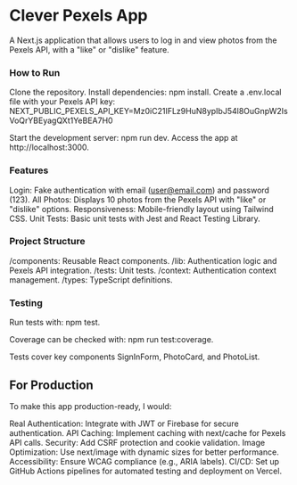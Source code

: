 # Clever Pexels App
A Next.js application that allows users to log in and view photos from the Pexels API, with a "like" or "dislike" feature.

### How to Run

Clone the repository.
Install dependencies: npm install.
Create a .env.local file with your Pexels API key: NEXT_PUBLIC_PEXELS_API_KEY=Mz0iC21IFLz9HuN8ypIbJ54l8OuGnpW2IsVoQrYBEyagQXt1YeBEA7H0

Start the development server: npm run dev.
Access the app at http://localhost:3000.

### Features

Login: Fake authentication with email (user@email.com) and password (123).
All Photos: Displays 10 photos from the Pexels API with "like" or "dislike" options.
Responsiveness: Mobile-friendly layout using Tailwind CSS.
Unit Tests: Basic unit tests with Jest and React Testing Library.

### Project Structure

/components: Reusable React components.
/lib: Authentication logic and Pexels API integration.
/tests: Unit tests.
/context: Authentication context management.
/types: TypeScript definitions.

### Testing
Run tests with: npm test.

Coverage can be checked with: npm run test:coverage.

Tests cover key components SignInForm, PhotoCard, and PhotoList.

## For Production
To make this app production-ready, I would:

Real Authentication: Integrate with JWT or Firebase for secure authentication.
API Caching: Implement caching with next/cache for Pexels API calls.
Security: Add CSRF protection and cookie validation.
Image Optimization: Use next/image with dynamic sizes for better performance.
Accessibility: Ensure WCAG compliance (e.g., ARIA labels).
CI/CD: Set up GitHub Actions pipelines for automated testing and deployment on Vercel.